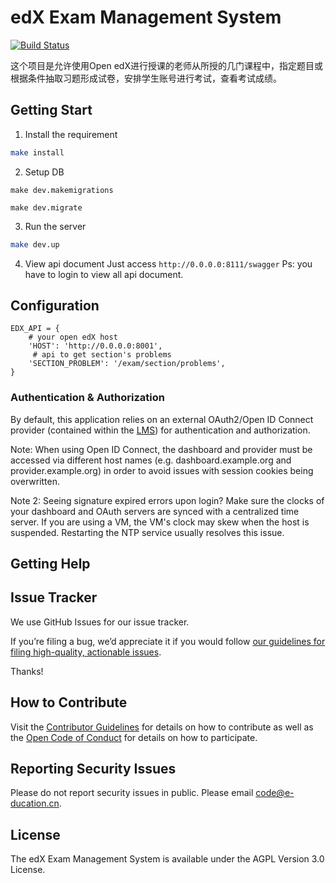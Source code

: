 # edX Exam Management System
[![Build Status](https://travis-ci.org/WeJie/edx-exam-management-system.svg?branch=master)](https://travis-ci.org/WeJie/edx-exam-management-system)


这个项目是允许使用Open edX进行授课的老师从所授的几门课程中，指定题目或根据条件抽取习题形成试卷，安排学生账号进行考试，查看考试成绩。

## Getting Start

1. Install the requirement
```bash
make install
```

2. Setup DB
```
make dev.makemigrations

make dev.migrate
```

3. Run the server
```bash
make dev.up
```

4. View api document
Just access `http://0.0.0.0:8111/swagger`
Ps: you have to login to view all api document.

## Configuration
```
EDX_API = {
    # your open edX host
    'HOST': 'http://0.0.0.0:8001',
     # api to get section's problems
    'SECTION_PROBLEM': '/exam/section/problems',
}
```

### Authentication & Authorization
By default, this application relies on an external OAuth2/Open ID Connect provider
(contained within the [LMS](https://github.com/edx/edx-platform)) for authentication and authorization.

Note: When using Open ID Connect, the dashboard and provider must be accessed via different host names
(e.g. dashboard.example.org and provider.example.org) in order to avoid issues with session cookies being overwritten.

Note 2: Seeing signature expired errors upon login? Make sure the clocks of your dashboard and OAuth servers are synced
with a centralized time server. If you are using a VM, the VM's clock may skew when the host is suspended. Restarting
the NTP service usually resolves this issue.
## Getting Help

## Issue Tracker

We use GitHub Issues for our issue tracker.

If you’re filing a bug, we’d appreciate it if you would follow [our guidelines for filing high-quality, actionable issues](https://github.com/e-ducation/edx-exam-management-system/blob/master/SUBMITTING_AN_ISSUE.md). 

Thanks!


## How to Contribute
Visit the [Contributor Guidelines](https://github.com/e-ducation/edx-exam-management-system/blob/master/CONTRIBUTING.md) for details on how to contribute as well as the [Open Code of Conduct]() for details on how to participate.


## Reporting Security Issues
Please do not report security issues in public. Please email code@e-ducation.cn.

## License
The edX Exam Management System is available under the AGPL Version 3.0 License.
